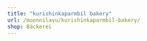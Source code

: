 ```yaml
---
title: "kurishinkaparmbil bakery"
url: /moonnilavu/kurishinkaparmbil-bakery/
shop: Bäckerei
---
```

